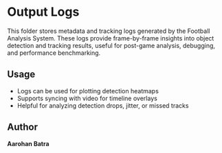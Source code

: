 # Output Logs

This folder stores metadata and tracking logs generated by the Football Analysis System. These logs provide frame-by-frame insights into object detection and tracking results, useful for post-game analysis, debugging, and performance benchmarking.

## Usage

- Logs can be used for plotting detection heatmaps  
- Supports syncing with video for timeline overlays  
- Helpful for analyzing detection drops, jitter, or missed tracks

## Author

**Aarohan Batra**
